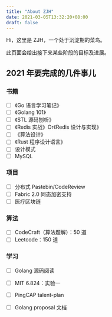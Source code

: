 ```yaml
---
title: "About ZJH"
date: 2021-03-05T13:32:20+08:00
draft: false
---
```


Hi，这里是 ZJH，一个处于沉淀期的菜鸟。

此页面会给出接下来某些阶段的目标及进展。

## 2021 年要完成的几件事儿

### 书籍

-   [ ] 《Go 语言学习笔记》
-   [ ] 《Golang 101》
-   [ ] 《STL 源码刨析》
-   [ ] 《Redis 实战》Or《Redis 设计与实现》
-   [ ] 《算法设计》
-   [ ] 《Rust 程序设计语言》
-   [ ] 设计模式
-   [ ] MySQL

### 项目

-   [ ] 分布式 Pastebin/CodeReview
-   [ ] Fabric 2.0 同态加密支持
-   [ ] 医疗区块链

### 算法

-   [ ] CodeCraft（算法题解）：50 道
-   [ ] Leetcode：150 道

### 学习

-   [ ] Golang 源码阅读
-   [ ] MIT 6.824：实验一
-   [ ] PingCAP talent-plan
-   [ ] Golang proposal 文档

